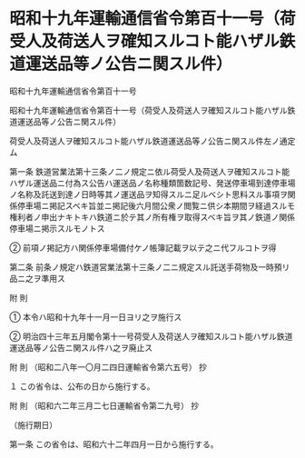 # 昭和十九年運輸通信省令第百十一号（荷受人及荷送人ヲ確知スルコト能ハザル鉄道運送品等ノ公告ニ関スル件）

昭和十九年運輸通信省令第百十一号

昭和十九年運輸通信省令第百十一号（荷受人及荷送人ヲ確知スルコト能ハザル鉄道運送品等ノ公告ニ関スル件）

荷受人及荷送人ヲ確知スルコト能ハザル鉄道運送品等ノ公告ニ関スル件左ノ通定ム

第一条 鉄道営業法第十三条ノ二ノ規定ニ依ル荷受人及荷送人ヲ確知スルコト能ハザル運送品ニ付為ス公告ハ運送品ノ名称種類箇数記号、発送停車場到達停車場ノ名称及託送到達ノ日時等其ノ運送品ヲ知得スルニ足ルベシト思料スル事項ヲ関係停車場ニ掲記スベキ旨並ニ掲記後六月間公衆ノ閲覧ニ供シ本期間ヲ経過スルモ権利者ノ申出ナキトキハ鉄道ニ於テ其ノ所有権ヲ取得スベキ旨ヲ其ノ鉄道ノ関係停車場ニ掲示スルモノトス

② 前項ノ掲記方ハ関係停車場備付ケノ帳簿記載ヲ以テ之ニ代フルコトヲ得

第二条 前条ノ規定ハ鉄道営業法第十三条ノ二ニ規定スル託送手荷物及一時預リ品ニ之ヲ準用ス

附 則

① 本令ハ昭和十九年十一月一日ヨリ之ヲ施行ス

② 明治四十三年五月閣令第十一号荷受人及荷送人ヲ確知スルコト能ハザル鉄道運送品等ノ公告ニ関スル件ハ之ヲ廃止ス

附 則 （昭和二八年一〇月二四日運輸省令第六五号） 抄

１ この省令は、公布の日から施行する。

附 則 （昭和六二年三月二七日運輸省令第二九号） 抄

（施行期日）

第一条 この省令は、昭和六十二年四月一日から施行する。
